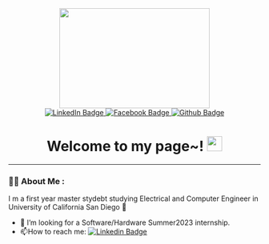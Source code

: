 <div id="header" align="center">
  <img src="https://physicsgurukul.files.wordpress.com/2019/02/character-1.gif" height=200 width="300"/>
</div>


<div id="badges" align="center">
  <a href="https://www.linkedin.com/in/ken-zk-fang/">
    <img src="https://img.shields.io/badge/LinkedIn-blue?style=for-the-badge&logo=linkedin&logoColor=white" alt="LinkedIn Badge"/>
  </a>
  <a href="https://www.facebook.com/kenfang909480725">
    <img src="https://img.shields.io/badge/Facebook-black?style=for-the-badge&logo=facebook&logoColor=white" alt="Facebook Badge"/>
  </a>
  <a href="https://github.com/z4fang">
    <img src="https://img.shields.io/badge/GitHub-purple?style=for-the-badge&logo=Github&logoColor=white" alt="Github Badge"/>
  </a>
</div>

<h1 align="center">
  Welcome to my page~!
  <img src="https://media.giphy.com/media/hvRJCLFzcasrR4ia7z/giphy.gif" width="30px"/>
</h1>

---

### :man_technologist: About Me :
I m a first year master stydebt studying Electrical and Computer Engineer in University of California San Diego :trident:

- :telescope: I’m looking for a Software/Hardware Summer2023 internship.
- :mailbox:How to reach me: [![Linkedin Badge](https://img.shields.io/badge/-Ken-blue?style=flat&logo=Linkedin&logoColor=white)](https://www.linkedin.com/in/ken-zk-fang/)



